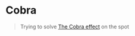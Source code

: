 ﻿# Cobra

> Trying to solve [The Cobra effect](https://en.wikipedia.org/wiki/Cobra_effect) on the spot